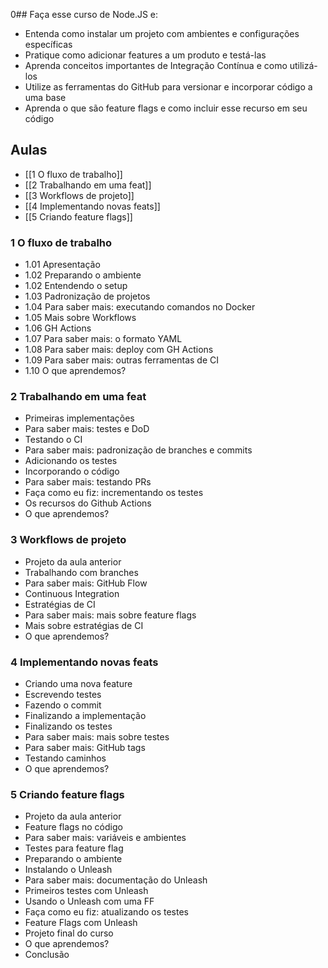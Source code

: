 0## Faça esse curso de Node.JS e:

- Entenda como instalar um projeto com ambientes e configurações específicas
- Pratique como adicionar features a um produto e testá-las
- Aprenda conceitos importantes de Integração Contínua e como utilizá-los
- Utilize as ferramentas do GitHub para versionar e incorporar código a uma base
- Aprenda o que são feature flags e como incluir esse recurso em seu código

## Aulas

- [[1 O fluxo de trabalho]]
- [[2 Trabalhando em uma feat]]
- [[3 Workflows de projeto]]
- [[4 Implementando novas feats]]
- [[5 Criando feature flags]]

### 1 O fluxo de trabalho
- 1.01 Apresentação
- 1.02 Preparando o ambiente
- 1.02 Entendendo o setup
- 1.03 Padronização de projetos
- 1.04 Para saber mais: executando comandos no Docker
- 1.05 Mais sobre Workflows
- 1.06 GH Actions
- 1.07 Para saber mais: o formato YAML
- 1.08 Para saber mais: deploy com GH Actions
- 1.09 Para saber mais: outras ferramentas de CI
- 1.10 O que aprendemos?

### 2 Trabalhando em uma feat
- Primeiras implementações
- Para saber mais: testes e DoD
- Testando o CI
- Para saber mais: padronização de branches e commits
- Adicionando os testes
- Incorporando o código
- Para saber mais: testando PRs
- Faça como eu fiz: incrementando os testes
- Os recursos do Github Actions
- O que aprendemos?

### 3 Workflows de projeto
- Projeto da aula anterior
- Trabalhando com branches
- Para saber mais: GitHub Flow
- Continuous Integration
- Estratégias de CI
- Para saber mais: mais sobre feature flags
- Mais sobre estratégias de CI
- O que aprendemos?

### 4 Implementando novas feats
- Criando uma nova feature
- Escrevendo testes
- Fazendo o commit
- Finalizando a implementação
- Finalizando os testes
- Para saber mais: mais sobre testes
- Para saber mais: GitHub tags
- Testando caminhos
- O que aprendemos?

### 5 Criando feature flags
- Projeto da aula anterior
- Feature flags no código
- Para saber mais: variáveis e ambientes
- Testes para feature flag
- Preparando o ambiente
- Instalando o Unleash
- Para saber mais: documentação do Unleash
- Primeiros testes com Unleash
- Usando o Unleash com uma FF
- Faça como eu fiz: atualizando os testes
- Feature Flags com Unleash
- Projeto final do curso
- O que aprendemos?
- Conclusão